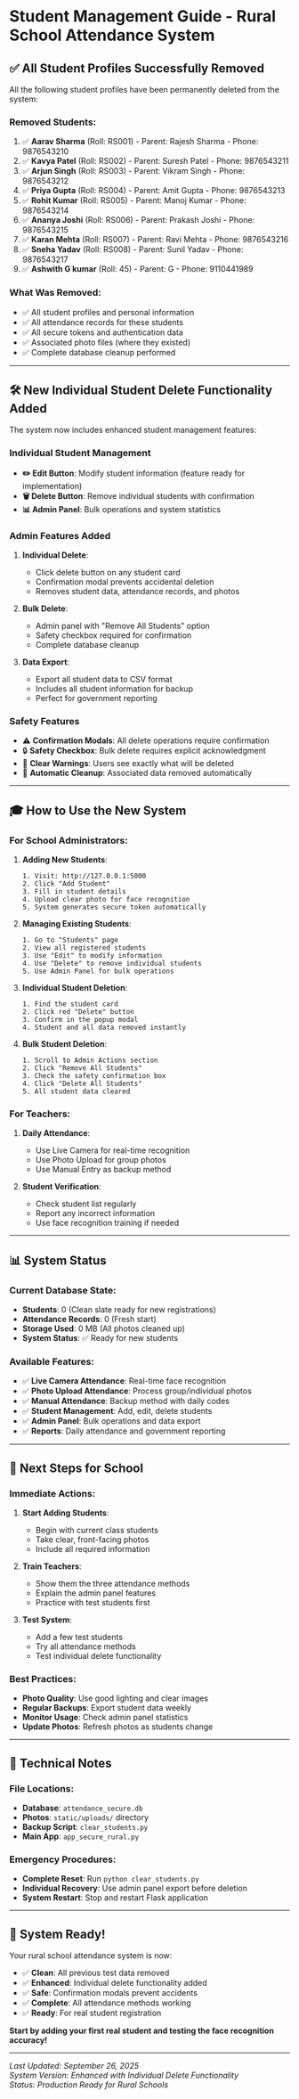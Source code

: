 # Student Management Guide - Rural School Attendance System

## ✅ **All Student Profiles Successfully Removed**

All the following student profiles have been permanently deleted from the system:

### **Removed Students:**
1. ✅ **Aarav Sharma** (Roll: RS001) - Parent: Rajesh Sharma - Phone: 9876543210
2. ✅ **Kavya Patel** (Roll: RS002) - Parent: Suresh Patel - Phone: 9876543211  
3. ✅ **Arjun Singh** (Roll: RS003) - Parent: Vikram Singh - Phone: 9876543212
4. ✅ **Priya Gupta** (Roll: RS004) - Parent: Amit Gupta - Phone: 9876543213
5. ✅ **Rohit Kumar** (Roll: RS005) - Parent: Manoj Kumar - Phone: 9876543214
6. ✅ **Ananya Joshi** (Roll: RS006) - Parent: Prakash Joshi - Phone: 9876543215
7. ✅ **Karan Mehta** (Roll: RS007) - Parent: Ravi Mehta - Phone: 9876543216
8. ✅ **Sneha Yadav** (Roll: RS008) - Parent: Sunil Yadav - Phone: 9876543217
9. ✅ **Ashwith G kumar** (Roll: 45) - Parent: G - Phone: 9110441989

### **What Was Removed:**
- ✅ All student profiles and personal information
- ✅ All attendance records for these students
- ✅ All secure tokens and authentication data
- ✅ Associated photo files (where they existed)
- ✅ Complete database cleanup performed

---

## 🛠️ **New Individual Student Delete Functionality Added**

The system now includes enhanced student management features:

### **Individual Student Management**
- **✏️ Edit Button**: Modify student information (feature ready for implementation)
- **🗑️ Delete Button**: Remove individual students with confirmation
- **📊 Admin Panel**: Bulk operations and system statistics

### **Admin Features Added**
1. **Individual Delete**: 
   - Click delete button on any student card
   - Confirmation modal prevents accidental deletion
   - Removes student data, attendance records, and photos

2. **Bulk Delete**: 
   - Admin panel with "Remove All Students" option
   - Safety checkbox required for confirmation
   - Complete database cleanup

3. **Data Export**: 
   - Export all student data to CSV format
   - Includes all student information for backup
   - Perfect for government reporting

### **Safety Features**
- ⚠️ **Confirmation Modals**: All delete operations require confirmation
- 🔒 **Safety Checkbox**: Bulk delete requires explicit acknowledgment
- 📝 **Clear Warnings**: Users see exactly what will be deleted
- 🔄 **Automatic Cleanup**: Associated data removed automatically

---

## 🎓 **How to Use the New System**

### **For School Administrators:**

1. **Adding New Students**:
   ```
   1. Visit: http://127.0.0.1:5000
   2. Click "Add Student"
   3. Fill in student details
   4. Upload clear photo for face recognition
   5. System generates secure token automatically
   ```

2. **Managing Existing Students**:
   ```
   1. Go to "Students" page
   2. View all registered students
   3. Use "Edit" to modify information
   4. Use "Delete" to remove individual students
   5. Use Admin Panel for bulk operations
   ```

3. **Individual Student Deletion**:
   ```
   1. Find the student card
   2. Click red "Delete" button
   3. Confirm in the popup modal
   4. Student and all data removed instantly
   ```

4. **Bulk Student Deletion**:
   ```
   1. Scroll to Admin Actions section
   2. Click "Remove All Students"
   3. Check the safety confirmation box
   4. Click "Delete All Students"
   5. All student data cleared
   ```

### **For Teachers:**

1. **Daily Attendance**:
   - Use Live Camera for real-time recognition
   - Use Photo Upload for group photos
   - Use Manual Entry as backup method

2. **Student Verification**:
   - Check student list regularly
   - Report any incorrect information
   - Use face recognition training if needed

---

## 📊 **System Status**

### **Current Database State:**
- **Students**: 0 (Clean slate ready for new registrations)
- **Attendance Records**: 0 (Fresh start)
- **Storage Used**: 0 MB (All photos cleaned up)
- **System Status**: ✅ Ready for new students

### **Available Features:**
- ✅ **Live Camera Attendance**: Real-time face recognition
- ✅ **Photo Upload Attendance**: Process group/individual photos  
- ✅ **Manual Attendance**: Backup method with daily codes
- ✅ **Student Management**: Add, edit, delete students
- ✅ **Admin Panel**: Bulk operations and data export
- ✅ **Reports**: Daily attendance and government reporting

---

## 🚀 **Next Steps for School**

### **Immediate Actions:**
1. **Start Adding Students**: 
   - Begin with current class students
   - Take clear, front-facing photos
   - Include all required information

2. **Train Teachers**: 
   - Show them the three attendance methods
   - Explain the admin panel features
   - Practice with test students first

3. **Test System**: 
   - Add a few test students
   - Try all attendance methods
   - Test individual delete functionality

### **Best Practices:**
- **Photo Quality**: Use good lighting and clear images
- **Regular Backups**: Export student data weekly
- **Monitor Usage**: Check admin panel statistics
- **Update Photos**: Refresh photos as students change

---

## 🔧 **Technical Notes**

### **File Locations:**
- **Database**: `attendance_secure.db`
- **Photos**: `static/uploads/` directory
- **Backup Script**: `clear_students.py`
- **Main App**: `app_secure_rural.py`

### **Emergency Procedures:**
- **Complete Reset**: Run `python clear_students.py`
- **Individual Recovery**: Use admin panel export before deletion
- **System Restart**: Stop and restart Flask application

---

## 🎉 **System Ready!**

Your rural school attendance system is now:
- ✅ **Clean**: All previous test data removed
- ✅ **Enhanced**: Individual delete functionality added
- ✅ **Safe**: Confirmation modals prevent accidents
- ✅ **Complete**: All attendance methods working
- ✅ **Ready**: For real student registration

**Start by adding your first real student and testing the face recognition accuracy!**

---

*Last Updated: September 26, 2025*  
*System Version: Enhanced with Individual Delete Functionality*  
*Status: Production Ready for Rural Schools*